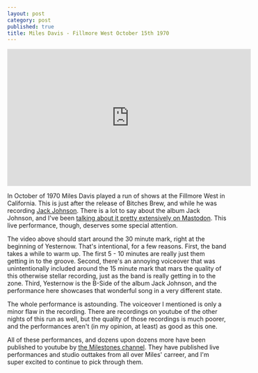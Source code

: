 ```yaml
---
layout: post
category: post
published: true
title: Miles Davis - Fillmore West October 15th 1970
---
```

<iframe width="560" height="315" src="https://www.youtube.com/embed/noQbHkPBNvk?start=1649" frameborder="0" allowfullscreen></iframe>

In October of 1970 Miles Davis played a run of shows at the Fillmore West in California. This is just after the release of Bitches Brew, and while he was recording [Jack Johnson](https://vimeo.com/59238431). There is a lot to say about the album Jack Johnson, and I've been [talking about it pretty extensively on Mastodon](https://cybre.space/@ajr/810520). This live performance, though, deserves some special attention. 

The video above should start around the 30 minute mark, right at the beginning of Yesternow. That's intentional, for a few reasons. First, the band takes a while to warm up. The first 5 - 10 minutes are really just them getting in to the groove. Second, there's an annoying voiceover that was unintentionally included around the 15 minute mark that mars the quality of this otherwise stellar recording, just as the band is really getting in to the zone. Third, Yesternow is the B-Side of the album Jack Johnson, and the performance here showcases that wonderful song in a very different state. 

The whole performance is astounding. The voiceover I mentioned is only a minor flaw in the recording. There are recordings on youtube of the other nights of this run as well, but the quality of those recordings is much poorer, and the performances aren't (in my opinion, at least) as good as this one. 

All of these performances, and dozens upon dozens more have been published to youtube by [the Milestones channel](https://www.youtube.com/channel/UCrWdmFiEms9vUgrgUVhF0Fg). They have published live performances and studio outtakes from all over Miles' carreer, and I'm super excited to continue to pick through them.
